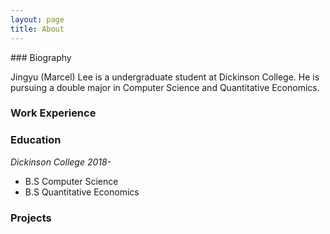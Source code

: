 ```yaml
---
layout: page
title: About
---
```


<p class="message">
### Biography

Jingyu (Marcel) Lee is a undergraduate student at Dickinson College. He is pursuing a double major in Computer Science and Quantitative Economics.  
</p>

### Work Experience


### Education
*Dickinson College 2018-*
* B.S Computer Science
* B.S Quantitative Economics

### Projects


